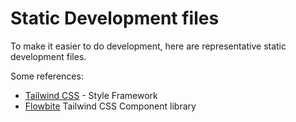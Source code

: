 # Static Development files

To make it easier to do development, here are representative static development files.

Some references:

- [Tailwind CSS](https://tailwindcss.com/) - Style Framework
- [Flowbite](https://flowbite.com/) Tailwind CSS Component library
